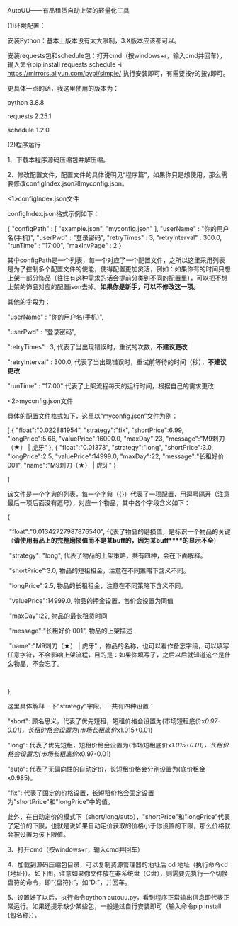 AutoUU——有品租赁自动上架的轻量化工具


(1)环境配置：

安装Python：基本上版本没有太大限制，3.X版本应该都可以。

安装requests包和schedule包：打开cmd（按windows+r，输入cmd并回车），输入命令pip install requests schedule -i https://mirrors.aliyun.com/pypi/simple/ 执行安装即可，有需要按y的按y即可。

更具体一点的话，我这里使用的版本为：

python 3.8.8

requests 2.25.1

schedule 1.2.0



(2)程序运行

1、下载本程序源码压缩包并解压缩。

 

2、修改配置文件，配置文件的具体说明见“程序篇”，如果你只是想使用，那么需要修改configIndex.json和myconfig.json。

<1>configIndex.json文件

configIndex.json格式示例如下：

{
    "configPath" : [
        "example.json",
        "myconfig.json"
    ],
    "userName" : "你的用户名(手机)", 
    "userPwd" : "登录密码",
    "retryTimes" : 3,
    "retryInterval" : 300.0,
    "runTime" : "17:00",
    "maxInvPage" : 2
}

其中configPath是一个列表，每一个对应了一个配置文件，之所以这里采用列表是为了控制多个配置文件的使能，使得配置更加灵活，例如：如果你有的时间只想上架一部分饰品（往往有这种需求的话会提前分类到不同的配置里），可以把不想上架的饰品对应的配置json去掉。**如果你是新手，可以不修改这一项。**

其他的字段为：

  "userName" : "你的用户名(手机)", 

  "userPwd" : "登录密码",

  "retryTimes" : 3, 代表了当出现错误时，重试的次数，**不建议更改**

  "retryInterval" : 300.0, 代表了当出现错误时，重试前等待的时间（秒），**不建议更改**

  "runTime" : "17:00" 代表了上架流程每天的运行时间，根据自己的需求更改

 

<2>myconfig.json文件

具体的配置文件格式如下，这里以“myconfig.json”文件为例：

[
    {
        "float":"0.022881954",
        "strategy":"fix",
        "shortPrice":6.99,
        "longPrice":5.66,
        "valuePrice":16000.0,
        "maxDay":23,
        "message":"M9刺刀（★） | 虎牙"
    },
    {
        "float":"0.01373",
        "strategy":"long",
        "shortPrice":3.0,
        "longPrice":2.5,
        "valuePrice":14999.0,
        "maxDay":22,
        "message":"长租好价 001",
        "name":"M9刺刀（★） | 虎牙"
      }

]



该文件是一个字典的列表，每一个字典（{}）代表了一项配置，用逗号隔开（注意最后一项后面没有逗号），对应一个物品，其中各个字段含义如下：

  {

​    "float":"0.01342727987876540", 代表了物品的磨损值，是标识一个物品的关键（**请使用有品上的完整磨损值而不是某****buff****的，因为某buff****的显示不全**）

​    "strategy": "long", 代表了物品的上架策略，共有四种，会在下面解释。

​    "shortPrice":3.0, 物品的短租租金，注意在不同策略下含义不同。

​    "longPrice":2.5,  物品的长租租金，注意在不同策略下含义不同。

​    "valuePrice":14999.0, 物品的押金设置，售价会设置为同值

​    "maxDay":22, 物品的最长租赁时间

​    "message":"长租好价 001", 物品的上架描述

​    "name":"M9刺刀（★） | 虎牙" ，物品的名称，也可以看作备忘字段，可以填写任意字符，不会影响上架流程，目的是：如果你填写了，之后以后就知道这个是什么物品，不会忘了。

​    

  },

 

这里具体解释一下"strategy"字段，一共有四种设置：

"short": 顾名思义，代表了优先短租，短租价格会设置为(市场短租底价x*0.97-0.01)，长租价格会设置为(市场长租底价*x1.015+0.01)

"long": 代表了优先短租，短租价格会设置为(市场短租底价x*1.015+0.01)，长租价格会设置为(市场长租底价*x0.97-0.01)

"auto": 代表了无偏向性的自动定价，长短租价格会分别设置为(底价租金x0.985)。

"fix": 代表了固定的价格设置，长短租价格会固定设置为"shortPrice"和"longPrice"中的值。

此外，在自动定价的模式下（short/long/auto），"shortPrice"和"longPrice"代表了定价的下限，也就是说如果自动定价获取的价格小于你设置的下限，那么价格就会被设置为该下限值。

 

3、打开cmd（按windows+r，输入cmd并回车）

4、加载到源码压缩包目录，可以复制资源管理器的地址后 cd 地址（执行命令cd  {地址}）。如下图，注意如果你文件放在非系统盘（C盘），则需要先执行一个切换盘符的命令，即“{盘符}:”，如“D:”，并回车。



5、设置好了以后，执行命令python autouu.py，看到程序正常输出信息即代表正常运行。如果还提示缺少某些包，一般通过自行安装即可（输入命令pip install {包名称}）。
